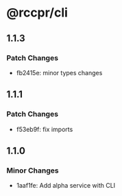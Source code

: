 # @rccpr/cli

## 1.1.3

### Patch Changes

- fb2415e: minor types changes

## 1.1.1

### Patch Changes

- f53eb9f: fix imports

## 1.1.0

### Minor Changes

- 1aaf1fe: Add alpha service with CLI
